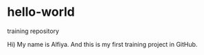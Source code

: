 # hello-world
training repository



Hi) My name is Alfiya. And this is my first training project in GitHub.
